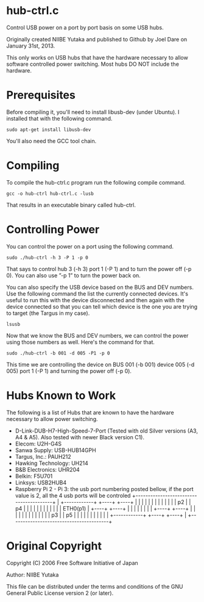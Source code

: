hub-ctrl.c
==========

Control USB power on a port by port basis on some USB hubs.

Originally created NIIBE Yutaka and published to Github by Joel Dare on January
31st, 2013.

This only works on USB hubs that have the hardware necessary to allow
software controlled power switching. Most hubs DO NOT include the hardware.

Prerequisites
=============

Before compiling it, you'll need to install libusb-dev (under Ubuntu). I
installed that with the following command.

    sudo apt-get install libusb-dev

You'll also need the GCC tool chain.

Compiling
=========

To compile the hub-ctrl.c program run the following compile command.

    gcc -o hub-ctrl hub-ctrl.c -lusb

That results in an executable binary called hub-ctrl.

Controlling Power
=================

You can control the power on a port using the following command.

    sudo ./hub-ctrl -h 3 -P 1 -p 0

That says to control hub 3 (-h 3) port 1 (-P 1) and to turn the power
off (-p 0). You can also use ”-p 1” to turn the power back on.

You can also specify the USB device based on the BUS and DEV numbers. Use the
following command the list the currently connected devices. It's useful to run
this with the device disconnected and then again with the device connected so
that you can tell which device is the one you are trying to target (the Targus
in my case).

    lsusb

Now that we know the BUS and DEV numbers, we can control the power using those
numbers as well. Here's the command for that.

    sudo ./hub-ctrl -b 001 -d 005 -P1 -p 0

This time we are controlling the device on BUS 001 (-b 001) device 005 (-d 005)
port 1 (-P 1) and turning the power off (-p 0).

Hubs Known to Work
==================

The following is a list of Hubs that are known to have the hardware necessary
to allow power switching.

  - D-Link-DUB-H7-High-Speed-7-Port (Tested with old Silver versions (A3, A4 & A5). Also tested with newer Black version C1).
  - Elecom: U2H-G4S
  - Sanwa Supply: USB-HUB14GPH
  - Targus, Inc.: PAUH212
  - Hawking Technology: UH214
  - B&B Electronics: UHR204
  - Belkin: F5U701
  - Linksys: USB2HUB4
  - Raspberry Pi 2 - Pi 3: the usb port numbering posted bellow, if the port value is 2, all the 4 usb ports will be controled
	+----------------------------------------+
  	|  +------------+     +----+   +----+    |
  	|  |            |     |    |   |    |    |
  	|  |            |     | p2 |   | p4 |    |
  	|  |            |     |    |   |    |    |
	|  |  ETH0(p1)  |     +----+   +----+    |
  	|  |            |                        |
  	|  |            |     +----+   +----+    |
  	|  |            |     |    |   |    |    |
  	|  |            |     | p3 |   | p5 |    |
	|  |            |     |    |   |    |    |
  	|  +------------+     +----+   +----+    |
  	+----------------------------------------+

Original Copyright
==================

Copyright (C) 2006 Free Software Initiative of Japan

Author: NIIBE Yutaka  <gniibe at fsij.org>

This file can be distributed under the terms and conditions of the GNU General
Public License version 2 (or later).
